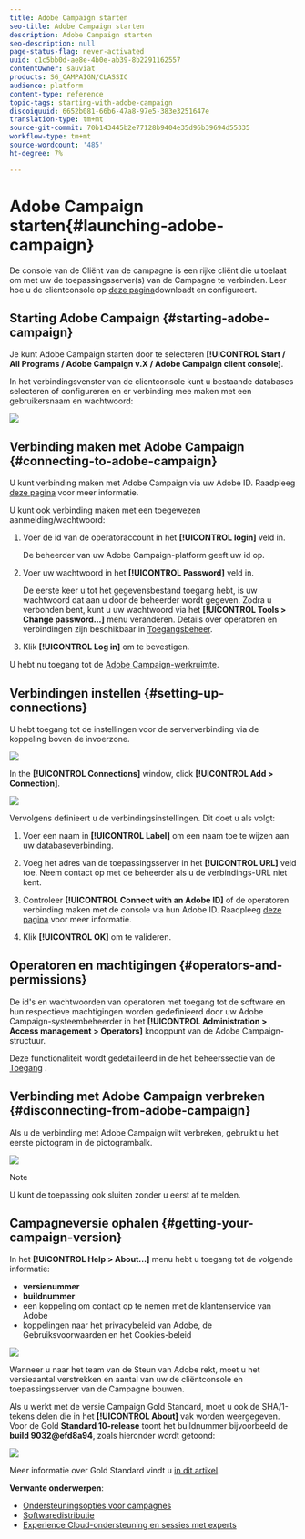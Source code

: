 ```yaml
---
title: Adobe Campaign starten
seo-title: Adobe Campaign starten
description: Adobe Campaign starten
seo-description: null
page-status-flag: never-activated
uuid: c1c5bb0d-ae8e-4b0e-ab39-8b2291162557
contentOwner: sauviat
products: SG_CAMPAIGN/CLASSIC
audience: platform
content-type: reference
topic-tags: starting-with-adobe-campaign
discoiquuid: 6652b081-66b6-47a8-97e5-383e3251647e
translation-type: tm+mt
source-git-commit: 70b143445b2e77128b9404e35d96b39694d55335
workflow-type: tm+mt
source-wordcount: '485'
ht-degree: 7%

---
```



# Adobe Campaign starten{#launching-adobe-campaign}

De console van de Cliënt van de campagne is een rijke cliënt die u toelaat om met uw de toepassingsserver(s) van de Campagne te verbinden. Leer hoe u de clientconsole op [deze pagina](../../installation/using/installing-the-client-console.md)downloadt en configureert.

## Starting Adobe Campaign {#starting-adobe-campaign}

Je kunt Adobe Campaign starten door te selecteren **[!UICONTROL Start / All Programs / Adobe Campaign v.X / Adobe Campaign client console]**.

In het verbindingsvenster van de clientconsole kunt u bestaande databases selecteren of configureren en er verbinding mee maken met een gebruikersnaam en wachtwoord:

![](assets/s_ncs_user_login.png)

## Verbinding maken met Adobe Campaign {#connecting-to-adobe-campaign}

U kunt verbinding maken met Adobe Campaign via uw Adobe ID. Raadpleeg [deze pagina](../../integrations/using/about-adobe-id.md) voor meer informatie.

U kunt ook verbinding maken met een toegewezen aanmelding/wachtwoord:

1. Voer de id van de operatoraccount in het **[!UICONTROL login]** veld in.

   De beheerder van uw Adobe Campaign-platform geeft uw id op.

1. Voer uw wachtwoord in het **[!UICONTROL Password]** veld in.

   De eerste keer u tot het gegevensbestand toegang hebt, is uw wachtwoord dat aan u door de beheerder wordt gegeven. Zodra u verbonden bent, kunt u uw wachtwoord via het **[!UICONTROL Tools > Change password...]** menu veranderen. Details over operatoren en verbindingen zijn beschikbaar in [Toegangsbeheer](../../platform/using/access-management.md).

1. Klik **[!UICONTROL Log in]** om te bevestigen.

U hebt nu toegang tot de [Adobe Campaign-werkruimte](../../platform/using/adobe-campaign-workspace.md).

## Verbindingen instellen {#setting-up-connections}

U hebt toegang tot de instellingen voor de serververbinding via de koppeling boven de invoerzone.

![](assets/s_ncs_user_connections_management.png)

In the **[!UICONTROL Connections]** window, click **[!UICONTROL Add > Connection]**.

![](assets/s_ncs_user_add_connexion.png)

Vervolgens definieert u de verbindingsinstellingen. Dit doet u als volgt:

1. Voer een naam in **[!UICONTROL Label]** om een naam toe te wijzen aan uw databaseverbinding.

1. Voeg het adres van de toepassingsserver in het **[!UICONTROL URL]** veld toe. Neem contact op met de beheerder als u de verbindings-URL niet kent.

1. Controleer **[!UICONTROL Connect with an Adobe ID]** of de operatoren verbinding maken met de console via hun Adobe ID. Raadpleeg [deze pagina](../../integrations/using/about-adobe-id.md) voor meer informatie.

1. Klik **[!UICONTROL OK]** om te valideren.

## Operatoren en machtigingen {#operators-and-permissions}

De id&#39;s en wachtwoorden van operatoren met toegang tot de software en hun respectieve machtigingen worden gedefinieerd door uw Adobe Campaign-systeembeheerder in het **[!UICONTROL Administration > Access management > Operators]** knooppunt van de Adobe Campaign-structuur.

Deze functionaliteit wordt gedetailleerd in de het beheerssectie van de [Toegang](../../platform/using/access-management.md) .

## Verbinding met Adobe Campaign verbreken {#disconnecting-from-adobe-campaign}

Als u de verbinding met Adobe Campaign wilt verbreken, gebruikt u het eerste pictogram in de pictogrambalk.

![](assets/s_ncs_user_deconnexion.png)

>[!NOTE]
>
>U kunt de toepassing ook sluiten zonder u eerst af te melden.

## Campagneversie ophalen {#getting-your-campaign-version}

In het **[!UICONTROL Help > About...]** menu hebt u toegang tot de volgende informatie:

* **versienummer**
* **buildnummer**
* een koppeling om contact op te nemen met de klantenservice van Adobe
* koppelingen naar het privacybeleid van Adobe, de Gebruiksvoorwaarden en het Cookies-beleid

![](assets/about-acc.png)

Wanneer u naar het team van de Steun van Adobe rekt, moet u het versieaantal verstrekken en aantal van uw de cliëntconsole en toepassingsserver van de Campagne bouwen.

Als u werkt met de versie [](../../rn/using/gold-standard.md)Campaign Gold Standard, moet u ook de SHA/1-tekens delen die in het **[!UICONTROL About]** vak worden weergegeven. Voor de Gold **Standard 10-release** toont het buildnummer bijvoorbeeld de **build 9032@efd8a94**, zoals hieronder wordt getoond:

![](assets/about-acc-gs.png)

Meer informatie over Gold Standard vindt u [in dit artikel](https://helpx.adobe.com/nl/campaign/kb/gold-standard.html).

**Verwante onderwerpen**:

* [Ondersteuningsopties voor campagnes](https://helpx.adobe.com/campaign/kb/ac-support.html#acc-support)
* [Softwaredistributie](https://docs.adobe.com/content/help/en/experience-cloud/software-distribution/home.html)
* [Experience Cloud-ondersteuning en sessies met experts](https://helpx.adobe.com/enterprise/admin-guide.html/enterprise/using/support-for-experience-cloud.ug.html)
